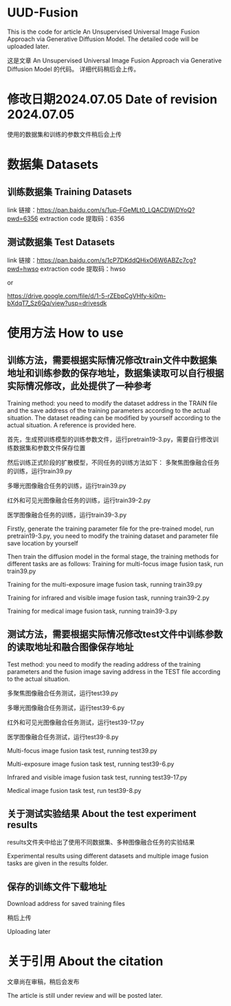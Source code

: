 # UUD-Fusion
This is the code for article An Unsupervised Universal Image Fusion Approach via Generative Diffusion
Model. The detailed code will be uploaded later.

这是文章 An Unsupervised Universal Image Fusion Approach via Generative Diffusion
Model 的代码。 详细代码稍后会上传。

# 修改日期2024.07.05 Date of revision 2024.07.05
使用的数据集和训练的参数文件稍后会上传

# 数据集 Datasets
## 训练数据集 Training Datasets
link 链接：https://pan.baidu.com/s/1up-FGeMLt0_LQACDWjDYoQ?pwd=6356 extraction code 提取码：6356

## 测试数据集 Test Datasets
link 链接：https://pan.baidu.com/s/1cP7DKddQHjxO6W6ABZc7cg?pwd=hwso extraction code 提取码：hwso

or

https://drive.google.com/file/d/1-5-rZEbpCgVHfy-ki0m-bXdqT7_Sz6Qq/view?usp=drivesdk

# 使用方法 How to use
## 训练方法，需要根据实际情况修改train文件中数据集地址和训练参数的保存地址，数据集读取可以自行根据实际情况修改，此处提供了一种参考
Training method: you need to modify the dataset address in the TRAIN file and the save address of the training parameters according to the actual situation. The dataset reading can be modified by yourself according to the actual situation. A reference is provided here.

首先，生成预训练模型的训练参数文件，运行pretrain19-3.py，需要自行修改训练数据集和参数文件保存位置

然后训练正式阶段的扩散模型，不同任务的训练方法如下：
多聚焦图像融合任务的训练，运行train39.py

多曝光图像融合任务的训练，运行train39.py

红外和可见光图像融合任务的训练，运行train39-2.py

医学图像融合任务的训练，运行train39-3.py

Firstly, generate the training parameter file for the pre-trained model, run pretrain19-3.py, you need to modify the training dataset and parameter file save location by yourself

Then train the diffusion model in the formal stage, the training methods for different tasks are as follows:
Training for multi-focus image fusion task, run train39.py

Training for the multi-exposure image fusion task, running train39.py

Training for infrared and visible image fusion task, running train39-2.py

Training for medical image fusion task, running train39-3.py

## 测试方法，需要根据实际情况修改test文件中训练参数的读取地址和融合图像保存地址
Test method: you need to modify the reading address of the training parameters and the fusion image saving address in the TEST file according to the actual situation.

多聚焦图像融合任务测试，运行test39.py

多曝光图像融合任务测试，运行test39-6.py

红外和可见光图像融合任务测试，运行test39-17.py

医学图像融合任务测试，运行test39-8.py

Multi-focus image fusion task test, running test39.py

Multi-exposure image fusion task test, running test39-6.py

Infrared and visible image fusion task test, running test39-17.py

Medical image fusion task test, run test39-8.py

## 关于测试实验结果 About the test experiment results
results文件夹中给出了使用不同数据集、多种图像融合任务的实验结果

Experimental results using different datasets and multiple image fusion tasks are given in the results folder.

## 保存的训练文件下载地址
Download address for saved training files

稍后上传

Uploading later

# 关于引用 About the citation
文章尚在审稿，稍后会发布

The article is still under review and will be posted later.
